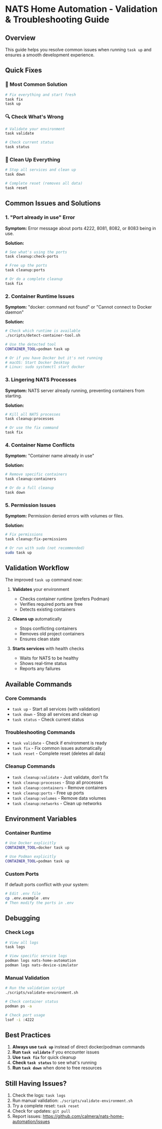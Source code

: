 # NATS Home Automation - Validation & Troubleshooting Guide

## Overview

This guide helps you resolve common issues when running `task up` and ensures a smooth development experience.

## Quick Fixes

### 🚀 Most Common Solution
```bash
# Fix everything and start fresh
task fix
task up
```

### 🔍 Check What's Wrong
```bash
# Validate your environment
task validate

# Check current status
task status
```

### 🧹 Clean Up Everything
```bash
# Stop all services and clean up
task down

# Complete reset (removes all data)
task reset
```

## Common Issues and Solutions

### 1. "Port already in use" Error

**Symptom:** Error message about ports 4222, 8081, 8082, or 8083 being in use.

**Solution:**
```bash
# See what's using the ports
task cleanup:check-ports

# Free up the ports
task cleanup:ports

# Or do a complete cleanup
task fix
```

### 2. Container Runtime Issues

**Symptom:** "docker: command not found" or "Cannot connect to Docker daemon"

**Solution:**
```bash
# Check which runtime is available
./scripts/detect-container-tool.sh

# Use the detected tool
CONTAINER_TOOL=podman task up

# Or if you have Docker but it's not running
# macOS: Start Docker Desktop
# Linux: sudo systemctl start docker
```

### 3. Lingering NATS Processes

**Symptom:** NATS server already running, preventing containers from starting.

**Solution:**
```bash
# Kill all NATS processes
task cleanup:processes

# Or use the fix command
task fix
```

### 4. Container Name Conflicts

**Symptom:** "Container name already in use"

**Solution:**
```bash
# Remove specific containers
task cleanup:containers

# Or do a full cleanup
task down
```

### 5. Permission Issues

**Symptom:** Permission denied errors with volumes or files.

**Solution:**
```bash
# Fix permissions
task cleanup:fix-permissions

# Or run with sudo (not recommended)
sudo task up
```

## Validation Workflow

The improved `task up` command now:

1. **Validates** your environment
   - Checks container runtime (prefers Podman)
   - Verifies required ports are free
   - Detects existing containers

2. **Cleans up** automatically
   - Stops conflicting containers
   - Removes old project containers
   - Ensures clean state

3. **Starts services** with health checks
   - Waits for NATS to be healthy
   - Shows real-time status
   - Reports any failures

## Available Commands

### Core Commands
- `task up` - Start all services (with validation)
- `task down` - Stop all services and clean up
- `task status` - Check current status

### Troubleshooting Commands
- `task validate` - Check if environment is ready
- `task fix` - Fix common issues automatically
- `task reset` - Complete reset (deletes all data)

### Cleanup Commands
- `task cleanup:validate` - Just validate, don't fix
- `task cleanup:processes` - Stop all processes
- `task cleanup:containers` - Remove containers
- `task cleanup:ports` - Free up ports
- `task cleanup:volumes` - Remove data volumes
- `task cleanup:networks` - Clean up networks

## Environment Variables

### Container Runtime
```bash
# Use Docker explicitly
CONTAINER_TOOL=docker task up

# Use Podman explicitly
CONTAINER_TOOL=podman task up
```

### Custom Ports
If default ports conflict with your system:
```bash
# Edit .env file
cp .env.example .env
# Then modify the ports in .env
```

## Debugging

### Check Logs
```bash
# View all logs
task logs

# View specific service logs
podman logs nats-home-automation
podman logs nats-device-simulator
```

### Manual Validation
```bash
# Run the validation script
./scripts/validate-environment.sh

# Check container status
podman ps -a

# Check port usage
lsof -i :4222
```

## Best Practices

1. **Always use `task up`** instead of direct docker/podman commands
2. **Run `task validate`** if you encounter issues
3. **Use `task fix`** for quick cleanup
4. **Check `task status`** to see what's running
5. **Run `task down`** when done to free resources

## Still Having Issues?

1. Check the logs: `task logs`
2. Run manual validation: `./scripts/validate-environment.sh`
3. Try a complete reset: `task reset`
4. Check for updates: `git pull`
5. Report issues: https://github.com/calmera/nats-home-automation/issues